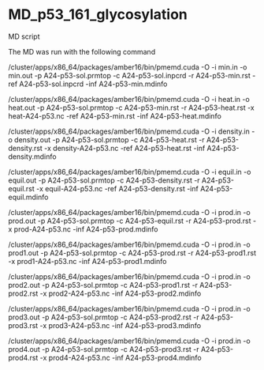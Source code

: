 # MD_p53_161_glycosylation
MD script

The MD was run with the following command

/cluster/apps/x86_64/packages/amber16/bin/pmemd.cuda -O -i min.in -o min.out -p A24-p53-sol.prmtop -c A24-p53-sol.inpcrd -r A24-p53-min.rst -ref A24-p53-sol.inpcrd -inf A24-p53-min.mdinfo

/cluster/apps/x86_64/packages/amber16/bin/pmemd.cuda -O -i heat.in -o heat.out -p A24-p53-sol.prmtop -c A24-p53-min.rst -r A24-p53-heat.rst -x heat-A24-p53.nc -ref A24-p53-min.rst -inf A24-p53-heat.mdinfo 

/cluster/apps/x86_64/packages/amber16/bin/pmemd.cuda -O -i density.in -o density.out -p A24-p53-sol.prmtop -c A24-p53-heat.rst -r A24-p53-density.rst -x density-A24-p53.nc -ref A24-p53-heat.rst -inf A24-p53-density.mdinfo 

/cluster/apps/x86_64/packages/amber16/bin/pmemd.cuda -O -i equil.in -o equil.out -p A24-p53-sol.prmtop -c A24-p53-density.rst -r A24-p53-equil.rst -x equil-A24-p53.nc -ref A24-p53-density.rst -inf A24-p53-equil.mdinfo

/cluster/apps/x86_64/packages/amber16/bin/pmemd.cuda -O -i prod.in -o prod.out -p A24-p53-sol.prmtop -c A24-p53-equil.rst -r A24-p53-prod.rst -x prod-A24-p53.nc -inf A24-p53-prod.mdinfo

/cluster/apps/x86_64/packages/amber16/bin/pmemd.cuda -O -i prod.in -o prod1.out -p A24-p53-sol.prmtop -c A24-p53-prod.rst -r A24-p53-prod1.rst -x prod1-A24-p53.nc -inf A24-p53-prod1.mdinfo

/cluster/apps/x86_64/packages/amber16/bin/pmemd.cuda -O -i prod.in -o prod2.out -p A24-p53-sol.prmtop -c A24-p53-prod1.rst -r A24-p53-prod2.rst -x prod2-A24-p53.nc -inf A24-p53-prod2.mdinfo

/cluster/apps/x86_64/packages/amber16/bin/pmemd.cuda -O -i prod.in -o prod3.out -p A24-p53-sol.prmtop -c A24-p53-prod2.rst -r A24-p53-prod3.rst -x prod3-A24-p53.nc -inf A24-p53-prod3.mdinfo

/cluster/apps/x86_64/packages/amber16/bin/pmemd.cuda -O -i prod.in -o prod4.out -p A24-p53-sol.prmtop -c A24-p53-prod3.rst -r A24-p53-prod4.rst -x prod4-A24-p53.nc -inf A24-p53-prod4.mdinfo


